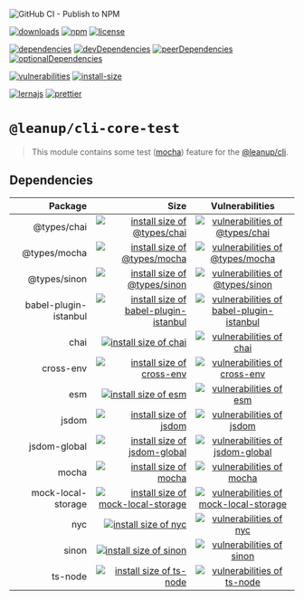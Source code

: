 ![GitHub CI - Publish to NPM](https://github.com/leanupjs/leanup/workflows/GitHub%20CI%20-%20Publish%20to%20NPM/badge.svg)

[![downloads][downloads]][downloads-url]
[![npm][npm]][npm-url]
[![license][license]][license-url]

[![dependencies][dependencies]][dependencies-url]
[![devDependencies][devdependencies]][devdependencies-url]
[![peerDependencies][peerdependencies]][peerdependencies-url]
[![optionalDependencies][optionaldependencies]][optionaldependencies-url]

[![vulnerabilities][vulnerabilities]][vulnerabilities-url]
[![install-size][install-size]][install-size-url]

[![lernajs][lernajs]][lernajs-url]
[![prettier][prettier]][prettier-url]

[npm]: https://img.shields.io/npm/v/@leanup/cli-core-test
[npm-url]: https://www.npmjs.com/package/@leanup/cli-core-test
[dependencies]: https://status.david-dm.org/gh/leanupjs/leanup.svg?path=packages/cli/core/test&ref=release/1.1
[dependencies-url]: https://david-dm.org/leanupjs/leanup?path=packages/cli/core/test&ref=release/1.1
[devdependencies]: https://status.david-dm.org/gh/leanupjs/leanup.svg?path=packages/cli/core/test&ref=release/1.1&type=dev
[devdependencies-url]: https://david-dm.org/leanupjs/leanup?path=packages/cli/core/test&ref=release/1.1&type=dev
[peerdependencies]: https://status.david-dm.org/gh/leanupjs/leanup.svg?path=packages/cli/core/test&ref=release/1.1&type=peer
[peerdependencies-url]: https://david-dm.org/leanupjs/leanup?path=packages/cli/core/test&ref=release/1.1&type=peer
[optionaldependencies]: https://status.david-dm.org/gh/leanupjs/leanup.svg?path=packages/cli/core/test&ref=release/1.1&type=optional
[optionaldependencies-url]: https://david-dm.org/leanupjs/leanup?path=packages/cli/core/test&ref=release/1.1&type=optional
[vulnerabilities]: https://snyk.io/test/npm/@leanup/cli-core-test/badge.svg
[vulnerabilities-url]: https://snyk.io/test/npm/@leanup/cli-core-test
[downloads]: https://img.shields.io/npm/dt/@leanup/cli-core-test
[downloads-url]: https://npmcharts.com/compare/@leanup/cli-core-test?minimal=true
[install-size]: https://packagephobia.now.sh/badge?p=@leanup/cli-core-test
[install-size-url]: https://packagephobia.now.sh/result?p=@leanup/cli-core-test
[license]: https://img.shields.io/npm/l/@leanup/cli
[license-url]: https://github.com/leanupjs/leanup/blob/master/LICENSE
[lernajs]: https://img.shields.io/badge/managed%20with-lerna-blueviolet
[lernajs-url]: https://lerna.js.org
[prettier]: https://img.shields.io/badge/code_style-prettier-ff69b4.svg
[prettier-url]: https://prettier.io

# `@leanup/cli-core-test`

> This module contains some test ([mocha](https://mochajs.org/)) feature for the [@leanup/cli](https://www.npmjs.com/package/@leanup/cli).

## Dependencies

|               Package |                                                                                                                                                                Size |                                                                     Vulnerabilities                                                                     |
| --------------------: | ------------------------------------------------------------------------------------------------------------------------------------------------------------------: | :-----------------------------------------------------------------------------------------------------------------------------------------------------: |
|           @types/chai |                               [![install size of @types/chai](https://packagephobia.now.sh/badge?p=@types/chai)](https://packagephobia.now.sh/result?p=@types/chai) |                [![vulnerabilities of @types/chai](https://snyk.io/test/npm/@types/chai/badge.svg)](https://snyk.io/test/npm/@types/chai)                |
|          @types/mocha |                            [![install size of @types/mocha](https://packagephobia.now.sh/badge?p=@types/mocha)](https://packagephobia.now.sh/result?p=@types/mocha) |              [![vulnerabilities of @types/mocha](https://snyk.io/test/npm/@types/mocha/badge.svg)](https://snyk.io/test/npm/@types/mocha)               |
|          @types/sinon |                            [![install size of @types/sinon](https://packagephobia.now.sh/badge?p=@types/sinon)](https://packagephobia.now.sh/result?p=@types/sinon) |              [![vulnerabilities of @types/sinon](https://snyk.io/test/npm/@types/sinon/badge.svg)](https://snyk.io/test/npm/@types/sinon)               |
| babel-plugin-istanbul | [![install size of babel-plugin-istanbul](https://packagephobia.now.sh/badge?p=babel-plugin-istanbul)](https://packagephobia.now.sh/result?p=babel-plugin-istanbul) | [![vulnerabilities of babel-plugin-istanbul](https://snyk.io/test/npm/babel-plugin-istanbul/badge.svg)](https://snyk.io/test/npm/babel-plugin-istanbul) |
|                  chai |                                                    [![install size of chai](https://packagephobia.now.sh/badge?p=chai)](https://packagephobia.now.sh/result?p=chai) |                          [![vulnerabilities of chai](https://snyk.io/test/npm/chai/badge.svg)](https://snyk.io/test/npm/chai)                           |
|             cross-env |                                     [![install size of cross-env](https://packagephobia.now.sh/badge?p=cross-env)](https://packagephobia.now.sh/result?p=cross-env) |                   [![vulnerabilities of cross-env](https://snyk.io/test/npm/cross-env/badge.svg)](https://snyk.io/test/npm/cross-env)                   |
|                   esm |                                                       [![install size of esm](https://packagephobia.now.sh/badge?p=esm)](https://packagephobia.now.sh/result?p=esm) |                            [![vulnerabilities of esm](https://snyk.io/test/npm/esm/badge.svg)](https://snyk.io/test/npm/esm)                            |
|                 jsdom |                                                 [![install size of jsdom](https://packagephobia.now.sh/badge?p=jsdom)](https://packagephobia.now.sh/result?p=jsdom) |                         [![vulnerabilities of jsdom](https://snyk.io/test/npm/jsdom/badge.svg)](https://snyk.io/test/npm/jsdom)                         |
|          jsdom-global |                            [![install size of jsdom-global](https://packagephobia.now.sh/badge?p=jsdom-global)](https://packagephobia.now.sh/result?p=jsdom-global) |              [![vulnerabilities of jsdom-global](https://snyk.io/test/npm/jsdom-global/badge.svg)](https://snyk.io/test/npm/jsdom-global)               |
|                 mocha |                                                 [![install size of mocha](https://packagephobia.now.sh/badge?p=mocha)](https://packagephobia.now.sh/result?p=mocha) |                         [![vulnerabilities of mocha](https://snyk.io/test/npm/mocha/badge.svg)](https://snyk.io/test/npm/mocha)                         |
|    mock-local-storage |          [![install size of mock-local-storage](https://packagephobia.now.sh/badge?p=mock-local-storage)](https://packagephobia.now.sh/result?p=mock-local-storage) |     [![vulnerabilities of mock-local-storage](https://snyk.io/test/npm/mock-local-storage/badge.svg)](https://snyk.io/test/npm/mock-local-storage)      |
|                   nyc |                                                       [![install size of nyc](https://packagephobia.now.sh/badge?p=nyc)](https://packagephobia.now.sh/result?p=nyc) |                            [![vulnerabilities of nyc](https://snyk.io/test/npm/nyc/badge.svg)](https://snyk.io/test/npm/nyc)                            |
|                 sinon |                                                 [![install size of sinon](https://packagephobia.now.sh/badge?p=sinon)](https://packagephobia.now.sh/result?p=sinon) |                         [![vulnerabilities of sinon](https://snyk.io/test/npm/sinon/badge.svg)](https://snyk.io/test/npm/sinon)                         |
|               ts-node |                                           [![install size of ts-node](https://packagephobia.now.sh/badge?p=ts-node)](https://packagephobia.now.sh/result?p=ts-node) |                      [![vulnerabilities of ts-node](https://snyk.io/test/npm/ts-node/badge.svg)](https://snyk.io/test/npm/ts-node)                      |
